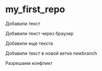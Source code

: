 ﻿# my_first_repo


Добавили текст

Добавили текст через браузер

Добавили еще текста

Добавили текст в новой ветке newbranch

Разрешаем конфликт
